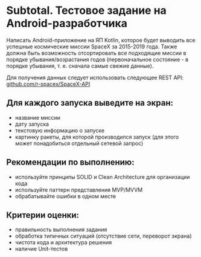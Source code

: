 # Subtotal. Тестовое задание на Android-разработчика

Написать Android-приложение на ЯП Kotlin, которое будет выводить все успешные космические миссии SpaceX за 2015-2019 года. Также должна быть возможность отсортировать все подходящие миссии в порядке убывания/возрастания годов (первоначальное состояние - в порядке убывания, т. е. сначала самые свежие данные).


Для получения данных следует использовать следующее REST API: [github.com/r-spacex/SpaceX-API](https://github.com/r-spacex/SpaceX-API)

## Для каждого запуска выведите на экран:
* название миссии
* дату запуска
* текстовую информацию о запуске
* картинку ракеты, для которой производился запуск (для этого может понадобиться отдельный сетевой запрос)

## Рекомендации по выполнению:
* используйте принципы SOLID и Clean Architecture для организации кода
* используйте паттерн представления MVP/MVVM
* обрабатывайте ошибки в одном месте

## Критерии оценки:
* правильность выполнения задания
* обработка типичных ситуаций (отсутствие сети, переворот экрана)
* чистота кода и архитектура решения
* наличие Unit-тестов
